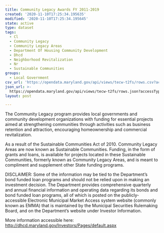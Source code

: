 ```yaml
---
title: Community Legacy Awards FY 2011-2019
created: '2020-11-10T17:25:34.195635'
modified: '2020-11-10T17:25:34.195645'
state: active
type: dataset
tags:
  - Cl
  - Community Legacy
  - Community Legacy Areas
  - Department Of Housing Community Development
  - Dhcd
  - Neighborhood Revitalization
  - Nr
  - Sustainable Communities
groups:
  - Local Government
csv_url: 'https://opendata.maryland.gov/api/views/tecw-t2fs/rows.csv?accessType=DOWNLOAD'
json_url: >-
  https://opendata.maryland.gov/api/views/tecw-t2fs/rows.json?accessType=DOWNLOAD
layout: post

---
```

The Community Legacy program provides local governments and community development organizations with funding for essential projects aimed at strengthening communities through activities such as business retention and attraction, encouraging homeownership and commercial revitalization.​

​As a result of the Sustainable Communities Act of 2010​. Community Legacy Areas are now known as Sustainable Communities. Funding, in the form of grants and loans, is available for projects located in these Sustainable Communities, formerly known as Community Legacy Areas, and is meant to compliment and supplement other State funding programs.​

DISCLAIMER: Some of the information may be tied to the Department’s bond funded loan programs and should not be relied upon in making an investment decision. The Department provides comprehensive quarterly and annual financial information and operating data regarding its bonds and bond funded loan programs, all of which is posted on the publicly-accessible Electronic Municipal Market Access system website (commonly known as EMMA) that is maintained by the Municipal Securities Rulemaking Board, and on the Department’s website under Investor Information. 

More information accessible here: http://dhcd.maryland.gov/Investors/Pages/default.aspx
